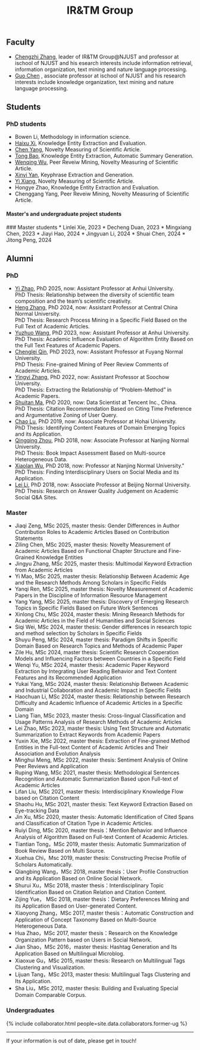 ﻿---
layout: page
title:  IR&TM Group
cover:  false
menu:   true
order:  7
---
## Faculty
* [Chengzhi Zhang](https://chengzhizhang.github.io/), leader of IR&TM Group@NJUST and professor at ischool of NJUST and his esearch interests include information retrieval, information organization, text mining and nature language processing.
* [Guo Chen](https://www.researchgate.net/profile/Guo_Chen13) , associate professor at ischool of NJUST and his research interests include knowledge organization, text mining and nature language processing.

## Students
### PhD students
<!--
--{% include collaborator.html people=site.data.collaborators.phd-students-first %}
-->
* Bowen Li, Methodology in information science.
* [Haixu Xi](https://www.researchgate.net/profile/Haixu_Xi2), Knowledge Entity Extraction and Evaluation.
* [Chen Yang](https://yangchen199671.github.io/), Novelty Measuring of Scientific Article.
* [Tong Bao](https://tongbao96.github.io/), Knowledge Entity Extraction, Automatic Summary Generation.
* [Wenqing Wu](https://njust-winchy.github.io/), Peer Reveiw Mining, Novelty Measuring of Scientific Article.
* [Xinyi Yan](https://yan-xinyi.github.io/), Keyphrase Extraction and Generation.
* [Yi Xiang](https://xiangyi-njust.github.io/), Novelty Measuring of Scientific Article.   
* Hongye Zhao, Knowledge Entity Extraction and Evaluation.  
* Chenggang Yang, Peer Reveiw Mining, Novelty Measuring of Scientific Article.  

<h4>Master's and undergraduate project students</h4>
<!--
{% include collaborator.html people=page.project-students show=false %}
-->
### Master students
* Linlei Xie, 2023
* Decheng Duan, 2023
* Mingxiang Chen, 2023
* Jiayi Hao, 2024
* Jingyuan Li, 2024
* Shuai Chen, 2024
* Jitong Peng, 2024

## Alumni
### PhD
<!--
{% include collaborator.html people=site.data.collaborators.former-phd %}
-->
* [Yi Zhao](https://www.researchgate.net/profile/Yi_Zhao162), PhD 2025, now: Assistant Professor at Anhui University.<br>
  PhD Thesis: Relationship between the diversity of scientific team composition and the team’s scientific creativity.
* [Heng Zhang](https://www.researchgate.net/profile/Heng_Zhang118), PhD 2024, now: Assistant Professor at Central China Normal University.<br>
  PhD Thesis: Research Process Mining in a Specific Field Based on the Full Text of Academic Articles.
* [Yuzhuo Wang](https://www.researchgate.net/profile/Yuzhuo_Wang7), PhD 2023, now: Assistant Professor at Anhui University.<br>
  PhD Thesis: Academic Influence Evaluation of Algorithm Entity Based on the Full Text Features of Academic Papers.
* [Chenglei Qin](https://chengleiqin.github.io/), PhD 2023, now: Assistant Professor at Fuyang Normal University.<br>
  PhD Thesis: Fine-grained Mining of Peer Review Comments of Academic Articles.
* [Yingyi Zhang](http://web.suda.edu.cn/zyy2/), PhD 2022, now: Assistant Professor at Soochow University.<br>
  PhD Thesis: Extracting the Relationship of “Problem-Method” in Academic Papers.
* [Shuitan Ma](http://shutian.me/), PhD 2020, now: Data Scientist at Tencent Inc., China.<br>
  PhD Thesis: Citation Recommendation Based on Citing Time Preference and Argumentative Zoning of User Query.
* [Chao Lu](https://luchao1991.github.io/), PhD 2019, now: Associate Professor at Hohai University.<br>
  PhD Thesis: Identifying Content Features of Domain Emerging Topics and its Application.
* [Qingqing Zhou](https://www.researchgate.net/profile/Qingqing_Zhou8), PhD 2018, now: Associate Professor at Nanjing Normal University.<br>
  PhD Thesis: Book Impact Assessment Based on Multi-source Heterogeneous Data.
* [Xiaolan Wu](https://www.researchgate.net/profile/Wu_Lan3), PhD 2018, now: Professor at Nanjing Normal University."
  PhD Thesis: Finding Interdisciplinary Users on Social Media and its Application.
* [Lei Li](https://www.researchgate.net/profile/Lei_Li68), PhD 2018, now: Associate Professor at Beijing Normal University.<br>
  PhD Thesis: Research on Answer Quality Judgement on Academic Social Q&A Sites.

### Master
<!--{
% include collaborator.html people=site.data.collaborators.former-masters %}
-->
* Jiaqi Zeng, MSc 2025, master thesis: Gender Differences in Author Contribution Roles to Academic Articles Based on Contribution Statements
* Ziling Chen, MSc 2025, master thesis: Novelty Measurement of Academic Articles Based on Functional Chapter Structure and Fine-Grained Knowledge Entities
* Jingyu Zhang, MSc 2025, master thesis: Multimodal Keyword Extraction from Academic Articles
* Yi Mao, MSc 2025, master thesis: Relationship Between Academic Age and the Research Methods Among Scholars in Specific Fields
* Yanqi Ren, MSc 2025, master thesis: Novelty Measurement of Academic Papers in the Discipline of Information Resource Management
* Yang Yang, MSc 2025, master thesis: Discovery of Emerging Research Topics in Specific Fields Based on Future Work Sentences
* Xinlong Chu, MSc 2024, master thesis: Mining Research Methods for Academic Articles in the Field of Humanities and Social Sciences
* Siqi Wei, MSc 2024, master thesis: Gender differences in research topic and method selection by Scholars in Specific Fields
* Shuyu Peng, MSc 2024, master thesis: Paradigm Shifts in Specific Domain Based on Research Topics and Methods of Academic Paper
* Zile Hu, MSc 2024, master thesis: Scientific Research Cooperation Models and Influencing Factors between Countries in a Specific Field
* Wenqi Yu, MSc 2024, master thesis: Academic Paper Keyword Extraction by Integrating User Reading Behavior and Text Content Features and its Recommended Application
* Yukai Yang, MSc 2024, master thesis: Relationship Between Academic and Industrial Collaboration and Academic Impact in Specific Fields
* Haochuan Li, MSc 2024, master thesis: Relationship between Research Difficulty and Academic Influence of Academic Articles in a Specific Domain
* Liang Tian, MSc 2023, master thesis: Cross-lingual Classification and Usage Patterns Analysis of Research Methods of Academic Articles
* Lei Zhao, MSc 2023, master thesis: Using Text Structure and Automatic Summarization to Extract Keywords from Academic Papers  
* Yuxin Xie, MSc 2022, master thesis: Extraction of Fine-grained Method Entities in the Full-text Content of Academic Articles and Their Association and Evolution Analysis
* Minghui Meng, MSc 2022, master thesis: Sentiment Analysis of Online Peer Reviews and Application
* Ruping Wang, MSc 2021, master thesis: Methodological Sentences Recognition and Automatic Summarization Based upon Full-text of Academic Articles
* Lifan Liu, MSc 2021, master thesis: Interdisciplinary Knowledge Flow based on Citation Content
* Shaohu Hu, MSc 2021, master thesis: Text Keyword Extraction Based on Eye-tracking Data
* Jin Xu, MSc 2020, master thesis: Automatic Identification of Cited Spans and Classification of Citation Type in Academic Articles.
* Ruiyi Ding, MSc 2020, master thesis：Mention Behavior and Influence Analysis of Algorithm Based on Full-text Content of Academic Articles.
* Tiantian Tong，MSc 2019, master thesis: Automatic Summarization of Book Review Based on Multi Source. 
* Xuehua Chi，Msc 2019, master thesis: Constructing Precise Profile of Scholars Automatically.
* Qiangbing Wang，MSc 2018, master thesis：User Profile Construction and its Application Based on Online Social Network.
* Shurui Xu，MSc 2018, master thesis：Interdisciplinary Topic Identification Based on Citation Relation and Citation Content.
* Zijing Yue， MSc 2018, master thesis：Dietary Preferences Mining and its Application Based on User-generated Content. 
* Xiaoyong Zhang，MSc 2017, master thesis：Automatic Construction and Application of Concept Taxonomy Based on Multi-Source Heterogeneous Data. 
* Hua Zhao，MSc 2017, master thesis：Research on the Knowledge Organization Pattern based on Users in Social Network.
* Jian Shao，MSc 2016，master thesis: Hashtag Generation and Its Application Based on Multilingual Microblog.
* Xiaoxue Gu，MSc 2015, master thesis: Research on Multilingual Tags Clustering and Visualization. 
* Lijuan Tang，MSc 2013, master thesis: Multilingual Tags Clustering and Its Application. 
* Sha Liu，MSc 2012, master thesis: Building and Evaluating Special Domain Comparable Corpus. 

### Undergraduates
{% include collaborator.html people=site.data.collaborators.former-ug %}

---

If your information is out of date, please get in touch!



